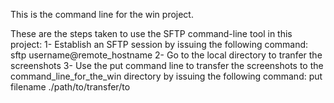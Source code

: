 This is the command line for the win project.

These are the steps taken to use the SFTP command-line tool in this project:
1- Establish an SFTP session by issuing the following command:
   sftp username@remote_hostname
2- Go to the local directory to tranfer the screenshots
3- Use the put command line to transfer the screenshots
   to the command_line_for_the_win directory by issuing the following command:
   put filename ./path/to/transfer/to